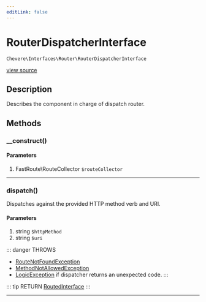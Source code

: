 ```yaml
---
editLink: false
---
```


# RouterDispatcherInterface

`Chevere\Interfaces\Router\RouterDispatcherInterface`

[view source](https://github.com/chevere/chevere/blob/master/interfaces/Router/RouterDispatcherInterface.php)

## Description

Describes the component in charge of dispatch router.

## Methods

### __construct()

#### Parameters

1. FastRoute\RouteCollector `$routeCollector`

---

### dispatch()

Dispatches against the provided HTTP method verb and URI.

#### Parameters

1. string `$httpMethod`
2. string `$uri`

::: danger THROWS
- [RouteNotFoundException](../../Exceptions/Router/RouteNotFoundException.md)
- [MethodNotAllowedException](../../Exceptions/Http/MethodNotAllowedException.md)
- [LogicException](../../Exceptions/Core/LogicException.md)
if dispatcher returns an unexpected code.
:::

::: tip RETURN
[RoutedInterface](./RoutedInterface.md)
:::

---
